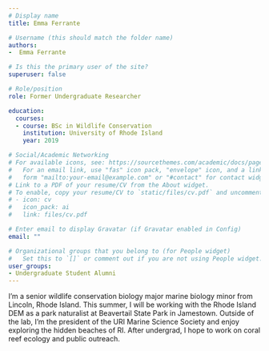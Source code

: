 ```yaml
---
# Display name
title: Emma Ferrante

# Username (this should match the folder name)
authors:
-  Emma Ferrante

# Is this the primary user of the site?
superuser: false

# Role/position
role: Former Undergraduate Researcher

education:
  courses:
  - course: BSc in Wildlife Conservation
    institution: University of Rhode Island
    year: 2019

# Social/Academic Networking
# For available icons, see: https://sourcethemes.com/academic/docs/page-builder/#icons
#   For an email link, use "fas" icon pack, "envelope" icon, and a link in the
#   form "mailto:your-email@example.com" or "#contact" for contact widget.
# Link to a PDF of your resume/CV from the About widget.
# To enable, copy your resume/CV to `static/files/cv.pdf` and uncomment the lines below.
# - icon: cv
#   icon_pack: ai
#   link: files/cv.pdf

# Enter email to display Gravatar (if Gravatar enabled in Config)
email: ""

# Organizational groups that you belong to (for People widget)
#   Set this to `[]` or comment out if you are not using People widget.
user_groups:
- Undergraduate Student Alumni
---
```


I’m a senior wildlife conservation biology major marine biology minor from Lincoln, Rhode Island. This summer, I will be working with the Rhode Island DEM as a park naturalist at Beavertail State Park in Jamestown. Outside of the lab, I’m the president of the URI Marine Science Society and enjoy exploring the hidden beaches of RI. After undergrad, I hope to work on coral reef ecology and public outreach. 